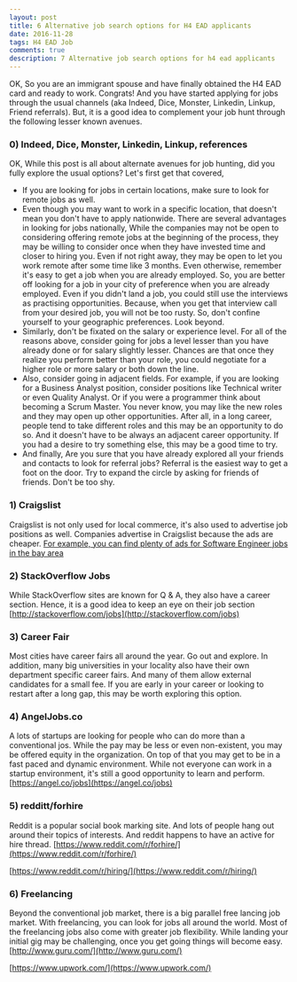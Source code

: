 ```yaml
---
layout: post
title: 6 Alternative job search options for H4 EAD applicants
date: 2016-11-28
tags: H4 EAD Job
comments: true
description: 7 Alternative job search options for h4 ead applicants
---
```

 OK, So you are an immigrant spouse and have finally obtained the H4 EAD card and ready to work. Congrats!
 And you have started applying for jobs through the usual channels (aka Indeed, Dice, Monster, Linkedin, Linkup, Friend referrals).
 But, it is a good idea to complement your job hunt through the following lesser known avenues.

### 0) Indeed, Dice, Monster, Linkedin, Linkup, references
 OK, While this post is all about alternate avenues for job hunting, did you fully explore the usual options?
 Let's first get that covered,

 * If you are looking for jobs in certain locations, make sure to look for remote jobs as well.
 * Even though you may want to work in a specific location, that doesn't mean you don't have to apply nationwide.
	 There are several advantages in looking for jobs nationally,
	 While the companies may not be open to considering offering remote jobs at the beginning of the process,
	 they may be willing to consider once when they have invested time and closer to hiring you.
	 Even if not right away, they may be open to let you work remote after some time like 3 months.
	 Even otherwise, remember it's easy to get a job when you are already employed. So, you are better off looking for
	 a job in your city of preference when you are already employed. Even if you didn't land a job,
	 you could still use the interviews as practising opportunities. Because, when you get that interview call from
	 your desired job, you will not be too rusty. So, don't confine yourself to your geographic preferences. Look beyond.
 * Similarly, don't be fixated on the salary or experience level. For all of the reasons above, consider going for jobs a level lesser than you have already done or for salary slightly lesser.
	 Chances are that once they realize you perform better than your role, you could negotiate for a higher role or more salary or both down the line.
 * Also, consider going in adjacent fields. For example, if you are looking for a Business Analyst position, consider
   positions like Technical writer or even Quality Analyst. Or if you were a programmer think about becoming a Scrum Master.
   You never know, you may like the new roles and they may open up other opportunities. After all, in a long career,
   people tend to take different roles and this may be an opportunity to do so. And it doesn't have to be always an adjacent career opportunity. If you had a desire to try something else,
   this may be a good time to try.
 * And finally, Are you sure that you have already explored all your friends and contacts to look for referral jobs? Referral is the easiest way to get a foot on the door. Try to expand the circle by asking for friends of friends. Don't be too shy.

### 1) Craigslist
 Craigslist is not only used for local commerce, it's also used to advertise job positions as well.
 Companies advertise in Craigslist because the ads are cheaper.
 [For example, you can find plenty of ads for Software Engineer jobs in the bay area](https://sfbay.craigslist.org/search/jjj?query=software&excats=&cat_id=23&cat_id=24&cat_id=48&cat_id=25&cat_id=12&cat_id=100&cat_id=57&cat_id=15&cat_id=129&cat_id=130&cat_id=61&cat_id=26&cat_id=54&cat_id=14&cat_id=47&cat_id=128&cat_id=13&cat_id=28&cat_id=127&cat_id=27&cat_id=49&cat_id=126&cat_id=75&cat_id=131&cat_id=59&cat_id=21&cat_id=50&cat_id=55&cat_id=125&cat_id=52&cat_id=11&cat_id=16&userid=&search_distance=&postal=)

### 2) StackOverflow Jobs
 While StackOverflow sites are known for Q & A, they also have a career section. Hence, it is a good idea to keep an eye on their job section
 [http://stackoverflow.com/jobs](http://stackoverflow.com/jobs)

### 3) Career Fair
 Most cities have career fairs all around the year. Go out and explore. In addition, many big universities in your locality also have their own department specific
 career fairs. And many of them allow external candidates for a small fee. If you are early in your career or looking to restart after a long gap, this may be worth exploring this option.

### 4) AngelJobs.co
 A lots of startups are looking for people who can do more than a conventional jos. While the pay may be less or
 even non-existent, you may be offered equity in the organization. On top of that you may get to be in a fast paced and
 dynamic environment. While not everyone can work in a startup environment, it's still a good opportunity to learn and perform. 
 [https://angel.co/jobs](https://angel.co/jobs)

### 5) redditt/forhire
 Reddit is a popular social book marking site. And lots of people hang out around their topics of interests.
 And reddit happens to have an active for hire thread.
 [https://www.reddit.com/r/forhire/](https://www.reddit.com/r/forhire/)

 [https://www.reddit.com/r/hiring/](https://www.reddit.com/r/hiring/)

### 6) Freelancing
 Beyond the conventional job market, there is a big parallel free lancing job market. With freelancing, you can look for
 jobs all around the world. Most of the freelancing jobs also come with greater job flexibility. While landing your
 initial gig may be challenging, once you get going things will become easy.
 [http://www.guru.com/](http://www.guru.com/)

 [https://www.upwork.com/](https://www.upwork.com/)
